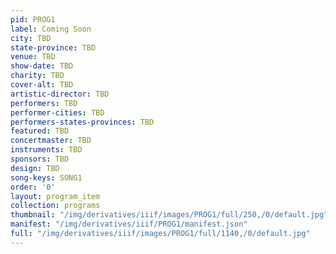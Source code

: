 ```yaml
---
pid: PROG1
label: Coming Soon
city: TBD
state-province: TBD
venue: TBD
show-date: TBD
charity: TBD
cover-alt: TBD
artistic-director: TBD
performers: TBD
performer-cities: TBD
performers-states-provinces: TBD
featured: TBD
concertmaster: TBD
instruments: TBD
sponsors: TBD
design: TBD
song-keys: SONG1
order: '0'
layout: program_item
collection: programs
thumbnail: "/img/derivatives/iiif/images/PROG1/full/250,/0/default.jpg"
manifest: "/img/derivatives/iiif/PROG1/manifest.json"
full: "/img/derivatives/iiif/images/PROG1/full/1140,/0/default.jpg"
---
```

